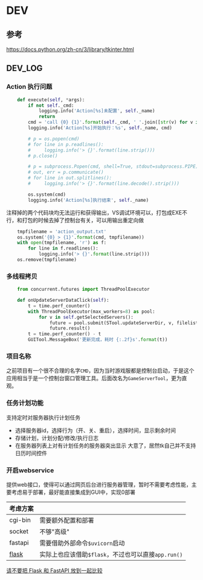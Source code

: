 # DEV

## 参考
https://docs.python.org/zh-cn/3/library/tkinter.html

## DEV_LOG
### Action 执行问题
```python
    def execute(self, *args):
        if not self._cmd:
            logging.info('Action[%s]未配置', self._name)
            return
        cmd = 'call {0} {1}'.format(self._cmd, ' '.join([str(v) for v in args]))
        logging.info('Action[%s]开始执行：%s', self._name, cmd)

        # p = os.popen(cmd)
        # for line in p.readlines():
        #     logging.info('> {}'.format(line.strip()))
        # p.close()

        # p = subprocess.Popen(cmd, shell=True, stdout=subprocess.PIPE)
        # out, err = p.communicate()
        # for line in out.splitlines():
        #     logging.info('> {}'.format(line.decode().strip()))

        os.system(cmd)
        logging.info('Action[%s]执行结束', self._name)
```
注释掉的两个代码块均无法运行和获得输出，VS调试环境可以，打包成EXE不行，和打包的时候去掉了控制台有关，可以用输出重定向做
```python
    tmpfilename = 'action_output.txt'
    os.system('{0} > {1}'.format(cmd, tmpfilename))
    with open(tmpfilename, 'r') as f:
        for line in f.readlines():
            logging.info('> {}'.format(line.strip()))
    os.remove(tmpfilename)
```

### 多线程拷贝
```python
    from concurrent.futures import ThreadPoolExecutor

    def onUpdateServerDataClick(self):
        t = time.perf_counter()
        with ThreadPoolExecutor(max_workers=8) as pool:
            for v in self.getSelectedServers():
                future = pool.submit(STool.updateServerDir, v, filelist=('data', 'GameConfig.ini'))
                future.result()
        t = time.perf_counter() - t
        GUITool.MessageBox('更新完成，耗时 {:.2f}s'.format(t))
```

### 项目名称
之前项目有一个很不合理的名字`CMD`，因为当时游戏服都是控制台启动，于是这个应用相当于是一个控制台窗口管理工具。后面改名为`GameServerTool`，更为直观。

### 任务计划功能
支持定时对服务器执行计划任务
- 选择服务器id，选择行为（开、关、重启），选择时间，显示剩余时间
- 存储计划，计划分配/修改/执行日志
- 在服务器列表上对有计划任务的服务器突出显示
大意了，居然tk自己并不支持日历时间控件

### 开启webservice
提供web接口，使得可以通过网页后台进行服务器管理，暂时不需要考虑性能，主要考虑易于部署，最好能直接集成到GUI中，实现0部署

| 考虑方案                              |                                                     |
| ------------------------------------- | --------------------------------------------------- |
| cgi-bin                               | 需要额外配置和部署                                  |
| socket                                | 不够"高级"                                          |
| fastapi                               | 需要借助外部命令`$uvicorn`启动                      |
| [flask](https://read.helloflask.com/) | 实际上也应该借助`$flask`，不过也可以直接`app.run()` |

[请不要把 Flask 和 FastAPI 放到一起比较](https://zhuanlan.zhihu.com/p/369591096)

